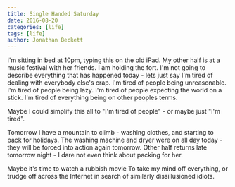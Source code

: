 ```yaml
---
title: Single Handed Saturday
date: 2016-08-20
categories: [life]
tags: [life]
author: Jonathan Beckett
---
```


I'm sitting in bed at 10pm, typing this on the old iPad. My other half is at a music festival with her friends. I am holding the fort. I'm not going to describe everything that has happened today - lets just say I'm tired of dealing with everybody else's crap. I'm tired of people being unreasonable. I'm tired of people being lazy. I'm tired of people expecting the world on a stick. I'm tired of everything being on other peoples terms.

Maybe I could simplify this all to "I'm tired of people" - or maybe just "I'm tired".

Tomorrow I have a mountain to climb - washing clothes, and starting to pack for holidays. The washing machine and dryer were on all day today - they will be forced into action again tomorrow. Other half returns late tomorrow night - I dare not even think about packing for her.

Maybe it's time to watch a rubbish movie To take my mind off everything, or trudge off across the Internet in search of similarly dissillusioned idiots.